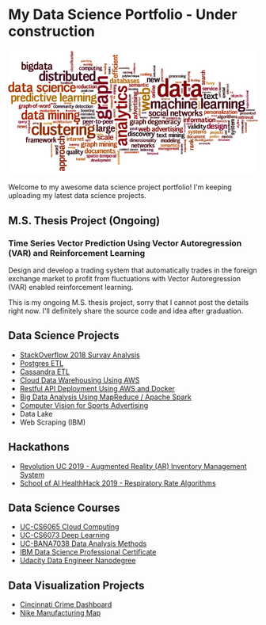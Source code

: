 # My Data Science Portfolio - Under construction

![pic](https://github.com/JuntaoDong/DataSciencePortfolio/blob/master/data-science.png)

Welcome to my awesome data science project portfolio! I'm keeping uploading my latest data science projects.

## M.S. Thesis Project (Ongoing)

### Time Series Vector Prediction Using Vector Autoregression (VAR) and Reinforcement Learning

Design and develop a trading system that automatically trades in the foreign exchange market to profit from fluctuations with Vector Autoregression (VAR) enabled reinforcement learning.

This is my ongoing M.S. thesis project, sorry that I cannot post the details right now. I'll definitely share the source code and idea after graduation.

## Data Science Projects

+ [StackOverflow 2018 Survay Analysis](https://github.com/JuntaoDong/DataSciencePortfolio/tree/master/Data%20Analysis%20Methods/Final%20project)
+ [Postgres ETL](https://github.com/JuntaoDong/DataSciencePortfolio/tree/master/Udacity%20Data%20Engineer%20Nanodegree/Project%20-%20Data%20Modeling%20with%20Postgres)
+ [Cassandra ETL](https://github.com/JuntaoDong/DataSciencePortfolio/tree/master/Udacity%20Data%20Engineer%20Nanodegree/Project%20-%20Data%20Modeling%20with%20Cassandra)
+ [Cloud Data Warehousing Using AWS](https://github.com/JuntaoDong/DataSciencePortfolio/tree/master/Udacity%20Data%20Engineer%20Nanodegree/Project%20-%20Data%20Warehouse)
+ [Restful API Deployment Using AWS and Docker](https://github.com/JuntaoDong/DataSciencePortfolio/tree/master/Cloud%20Computing/Project1)
+ [Big Data Analysis Using MapReduce / Apache Spark](https://github.com/JuntaoDong/DataSciencePortfolio/tree/master/Cloud%20Computing/Project2)
+ [Computer Vision for Sports Advertising](https://github.com/JuntaoDong/DataSciencePortfolio/tree/master/IBM%20PowerAI%20Vision)
+ Data Lake
+ Web Scraping (IBM)

## Hackathons

+ [Revolution UC 2019 - Augmented Reality (AR) Inventory Management System](https://github.com/JuntaoDong/RevolutionUC_2019)
+ [School of AI HealthHack 2019 - Respiratory Rate Algorithms](https://github.com/JuntaoDong/HealthHack2019)

## Data Science Courses

+ [UC-CS6065 Cloud Computing](https://github.com/JuntaoDong/DataSciencePortfolio/tree/master/Cloud%20Computing)
+ [UC-CS6073 Deep Learning](https://github.com/JuntaoDong/Deep_Learning_Assignments)
+ [UC-BANA7038 Data Analysis Methods](https://github.com/JuntaoDong/DataSciencePortfolio/tree/master/Data%20Analysis%20Methods)
+ [IBM Data Science Professional Certificate](https://github.com/JuntaoDong/DataSciencePortfolio/tree/master/IBM%20Data%20Science%20Professional%20Certificate)
+ [Udacity Data Engineer Nanodegree](https://github.com/JuntaoDong/DataSciencePortfolio/tree/master/Udacity%20Data%20Engineer%20Nanodegree)

## Data Visualization Projects

+ [Cincinnati Crime Dashboard](https://public.tableau.com/profile/jtdong#!/vizhome/CincinnatiPoliceDepartmentCrimeDashboard_0/CincinnatiCrimeStatisticsDashboard)
+ [Nike Manufacturing Map](https://public.tableau.com/profile/jtdong#!/vizhome/NikeManufacturingMap_2/TheNIKEManufacturingMap)
